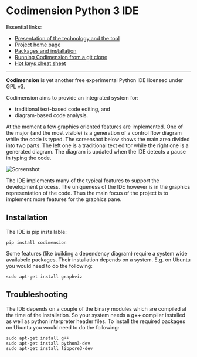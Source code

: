 # Codimension Python 3 IDE

Essential links:
- [Presentation of the technology and the tool](http://codimension.org/documentation/technologypresentation/)
- [Project home page](http://codimension.org/)
- [Packages and installation](http://codimension.org/download/linuxdownload.html)
- [Running Codimension from a git clone](http://codimension.org/download/runfromgit.html)
- [Hot keys cheat sheet](http://codimension.org/documentation/cheatsheet.html)

---

**Codimension** is yet another free experimental Python IDE licensed under GPL v3.

Codimension aims to provide an integrated system for:
- traditional text-based code editing, and
- diagram-based code analysis.

At the moment a few graphics oriented features are implemented.
One of the major (and the most visible) is a generation of a control flow diagram
while the code is typed. The screenshot below shows the main area divided into two parts.
The left one is a traditional text editor while the right one is a generated diagram.
The diagram is updated when the IDE detects a pause in typing the code.

![Screenshot](http://satsky.spb.ru/codimension/screenshots/00-upcomingCommonView.png "Screenshot")


The IDE implements many of the typical features to support the development process.
The uniqueness of the IDE however is in the graphics representation of the code.
Thus the main focus of the project is to implement more features for the graphics pane.


## Installation

The IDE is pip installable:

```shell
pip install codimension
```

Some features (like building a dependency diagram) require a system wide availabele
packages. Their installation depends on a system. E.g. on Ubuntu you would need
to do the following:

```shell
sudo apt-get install graphviz
```

## Troubleshooting

The IDE depends on a couple of the binary modules which are compiled at the
time of the installation. So your system needs a g++ compiler installed as well
as python interpreter header files. To install the required packages on Ubuntu you
would need to do the following:

```shell
sudo apt-get install g++
sudo apt-get install python3-dev
sudo apt-get install libpcre3-dev
```

